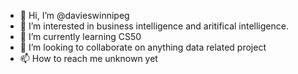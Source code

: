- 👋 Hi, I’m @davieswinnipeg
- 👀 I’m interested in business intelligence and aritifical intelligence. 
- 🌱 I’m currently learning CS50
- 💞️ I’m looking to collaborate on anything data related project
- 📫 How to reach me unknown yet

<!---
davieswinnipeg/davieswinnipeg is a ✨ special ✨ repository because its `README.md` (this file) appears on your GitHub profile.
You can click the Preview link to take a look at your changes.
--->

